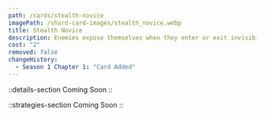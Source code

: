 ```yaml
---
path: /cards/stealth-novice
imagePath: /shard-card-images/stealth_novice.webp
title: Stealth Novice
description: Enemies expose themselves when they enter or exit invisibility by skills.
cost: "2"
removed: false
changeHistory:
  - Season 1 Chapter 1: "Card Added"
---
```


::details-section
Coming Soon
::

::strategies-section
Coming Soon
::

